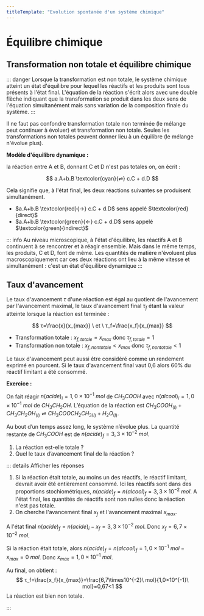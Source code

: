 ```yaml
---
titleTemplate: "Evolution spontanée d'un système chimique"
---
```


# Équilibre chimique

## Transformation non totale et équilibre chimique

::: danger
Lorsque la transformation est non totale, le système chimique atteint un état d'équilibre pour lequel les réactifs et les produits sont tous présents à l'état final. L'équation de la réaction s'écrit alors avec une double flèche indiquant que la transformation se produit dans les deux sens de l'équation simultanément mais sans variation de la composition finale du système.
:::

Il ne faut pas confondre transformation totale non terminée (le mélange peut continuer à évoluer) et transformation non totale. Seules les transformations non totales peuvent donner lieu à un équilibre (le mélange n'évolue plus).

**Modèle d'équilibre dynamique :**

la réaction entre A et B, donnant C et D n'est pas totales on, on écrit :

$$
a.A+b.B \textcolor{cyan}{⇌} c.C + d.D
$$

Cela signifie que, à l'état final, les deux réactions suivantes se produisent simultanément.

- $a.A+b.B \textcolor{red}{→} c.C + d.D$ sens appelé $\textcolor{red}{direct}$
- $a.A+b.B \textcolor{green}{←} c.C + d.D$ sens appelé $\textcolor{green}{indirect}$

::: info
Au niveau microscopique, à l'état d'équilibre, les réactifs A et B continuent à se rencontrer et à réagir ensemble. Mais dans le même temps, les produits, C et D, font de même. Les quantités de matière n'évoluent plus macroscopiquement car ces deux réactions ont lieu à la même vitesse et simultanément : c'est un état d'équilibre dynamique
:::

## Taux d'avancement

Le taux d'avancement $τ$ d'une réaction est égal au quotient de l'avancement par l'avancement maximal, le taux d'avancement final $τ_f$ étant la valeur atteinte lorsque la réaction est terminée :

$$
τ=\frac{x}{x_{max}}
\
et
\
τ_f=\frac{x_f}{x_{max}}
$$

- Transformation totale : $x_{f,totale}=x_{max}$ donc $τ_{f,totale}=1$
- Transformation non totale : $x_{f,non totale}<x_{max}$ donc $τ_{f,non totale}<1$

Le taux d'avancement peut aussi être considéré comme un rendement exprimé en pourcent. Si le taux d'avancement final vaut 0,6 alors 60% du réactif limitant a été consommé.

**Exercice :**

On fait réagir $n(acide)_i=1,0×10^{-1}\ mol$ de $CH_3COOH$ avec $n(alcool)_i=1,0×10^{-1}\ mol$ de $CH_3CH_2OH$. L’équation de la réaction est $CH_3COOH_{(l)}+CH_3CH_2OH_{(l)}⇌CH_3COOCH_2CH_{3(l)}+H_2O_{(l)}$.

Au bout d’un temps assez long, le système n’évolue plus. La quantité restante de $CH_3COOH$ est de $n(acide)_{f}=3,3×10^{-2}\ mol$.

1. La réaction est-elle totale ?
2. Quel le taux d’avancement final de la réaction ?

::: details Afficher les réponses

1. Si la réaction était totale, au moins un des réactifs, le réactif limitant, devrait avoir été entièrement consommé. Ici les réactifs sont dans des proportions stochiométriques, $n(acide)_{f}=n(alcool)_{f}=3,3×10^{-2}\ mol$. A l'état final, les quantités de réactifs sont non nulles donc la réaction n'est pas totale.
2. On cherche l'avancement final $x_f$ et l'avancement maximal $x_{max}$.

A l'état final $n(acide)_{f}=n(acide)_{i}  - x_f = 3,3×10^{-2}\ mol$. Donc $x_f=6,7\times10^{-2}\ mol$.

Si la réaction était totale, alors $n(acide)_{f}=n(alcool)_{f}=1,0×10^{-1}\ mol - x_{max} = 0\ mol$. Donc $x_{max}=1,0×10^{-1}\ mol$.

Au final, on obtient :
$$
τ_f=\frac{x_f}{x_{max}}=\frac{6,7\times10^{-2}\ mol}{1,0×10^{-1}\ mol}=0,67<1
$$
La réaction est bien non totale.

:::
